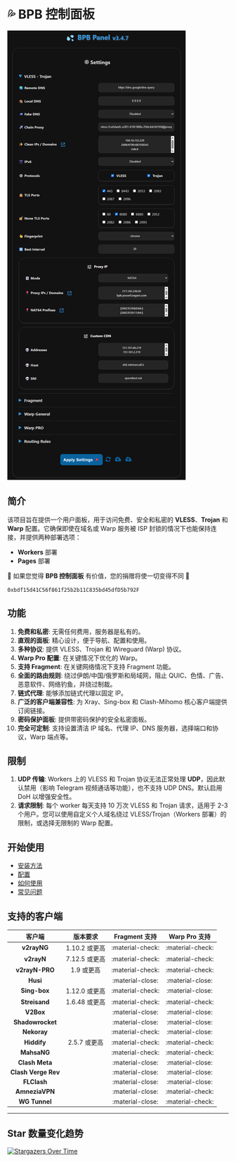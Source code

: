 # 💦 BPB 控制面板

![Pages Application](images/panel-overview.jpg)

## 简介

该项目旨在提供一个用户面板，用于访问免费、安全和私密的 **VLESS**、**Trojan** 和 **Warp** 配置。它确保即使在域名或 Warp 服务被 ISP 封锁的情况下也能保持连接，并提供两种部署选项：

- **Workers** 部署
- **Pages** 部署

🌟 如果您觉得 **BPB 控制面板** 有价值，您的捐赠将使一切变得不同 🌟

```title="USDT (BEP20)"
0xbdf15d41C56f861f25b2b11C835bd45dfD5b792F
```

## 功能

1. **免费和私密**: 无需任何费用，服务器是私有的。
2. **直观的面板**: 精心设计，便于导航、配置和使用。
3. **多种协议**: 提供 VLESS、Trojan 和 Wireguard (Warp) 协议。
4. **Warp Pro 配置**: 在关键情况下优化的 Warp。
5. **支持 Fragment**: 在关键网络情况下支持 Fragment 功能。
6. **全面的路由规则**: 绕过伊朗/中国/俄罗斯和局域网，阻止 QUIC、色情、广告、恶意软件、网络钓鱼，并绕过制裁。
7. **链式代理**: 能够添加链式代理以固定 IP。
8. **广泛的客户端兼容性**: 为 Xray、Sing-box 和 Clash-Mihomo 核心客户端提供订阅链接。
9. **密码保护面板**: 提供带密码保护的安全私密面板。
10. **完全可定制**: 支持设置清洁 IP 域名、代理 IP、DNS 服务器，选择端口和协议，Warp 端点等。

## 限制

1. **UDP 传输**: Workers 上的 VLESS 和 Trojan 协议无法正常处理 **UDP**，因此默认禁用（影响 Telegram 视频通话等功能），也不支持 UDP DNS。默认启用 DoH 以增强安全性。
2. **请求限制**: 每个 worker 每天支持 10 万次 VLESS 和 Trojan 请求，适用于 2-3 个用户。您可以使用自定义个人域名绕过 VLESS/Trojan（Workers 部署）的限制，或选择无限制的 Warp 配置。

## 开始使用

- [安装方法](installation/wizard.md)
- [配置](configuration/index.md)
- [如何使用](usage/index.md)
- [常见问题](faq.md)

## 支持的客户端

| 客户端 | 版本要求 | Fragment 支持 | Warp Pro 支持 |
| :---: | :---: | :---: | :---: |
| **v2rayNG** | 1.10.2 或更高 | :material-check: | :material-check: |
| **v2rayN** | 7.12.5 或更高 | :material-check: | :material-check: |
| **v2rayN-PRO** | 1.9 或更高 | :material-check: | :material-check: |
| **Husi** | | :material-close: | :material-close: |
| **Sing-box** | 1.12.0 或更高 | :material-check: | :material-close: |
| **Streisand** | 1.6.48 或更高 | :material-check: | :material-check: |
| **V2Box** | | :material-close: | :material-close: |
| **Shadowrocket** | | :material-close: | :material-close: |
| **Nekoray** | | :material-check: | :material-close: |
| **Hiddify** | 2.5.7 或更高 | :material-check: | :material-check: |
| **MahsaNG** | | :material-check: | :material-check: |
| **Clash Meta** | | :material-close: | :material-close: |
| **Clash Verge Rev**| | :material-close: | :material-close: |
| **FLClash** | | :material-close: | :material-close: |
| **AmneziaVPN** | | :material-close: | :material-check: |
| **WG Tunnel** | | :material-close: | :material-check: |

---

## Star 数量变化趋势

[![Stargazers Over Time](https://starchart.cc/bia-pain-bache/BPB-Worker-Panel.svg?variant=adaptive)](https://starchart.cc/bia-pain-bache/BPB-Worker-Panel)
